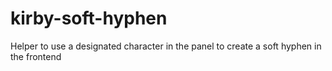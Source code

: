 # kirby-soft-hyphen
Helper to use a designated character in the panel to create a soft hyphen in the frontend
